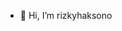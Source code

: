- 👋 Hi, I’m rizkyhaksono

<!---
rizkyhaksono/rizkyhaksono is a ✨ special ✨ repository because its `README.md` (this file) appears on your GitHub profile.
You can click the Preview link to take a look at your changes.
--->
